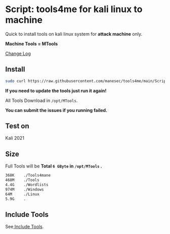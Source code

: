# Script: tools4me for kali linux to machine

Quick to install tools on kali linux system for **attack machine** only.

**Machine Tools = MTools**

[Change Log](https://github.com/manesec/tools4me/blob/main/Script_Kali_Machine/CHANGE.md)

## Install

```bash
sudo curl https://raw.githubusercontent.com/manesec/tools4me/main/Script_Kali_Machine/DownloadTools.py | python
```

**If you need to update the tools just run it again!**

All Tools Download in `/opt/MTools`.

**You can submit the issues if you running failed.**

## Test on

Kali 2021

## Size

Full Tools will be **Total `6 GByte` in `/opt/MTools` .**

```bash
368K    ./Tools4mane
468M    ./Tools
4.4G    ./Wordlists
974M    ./Windows
64M     ./Linux
5.9G    .
```

## Include Tools

See[ Include Tools](https://github.com/manesec/tools4me/blob/main/Script_Kali_Machine/config.json).